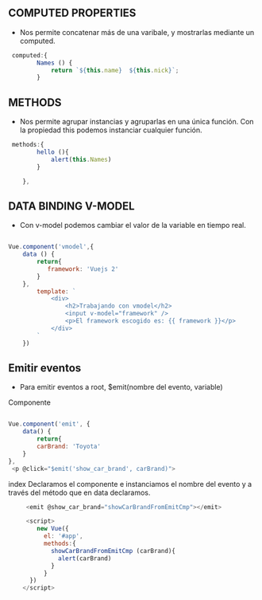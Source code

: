 

## COMPUTED PROPERTIES

- Nos permite concatenar más de una varibale, y mostrarlas mediante un computed.

```javascript
 computed:{
        Names () {
            return `${this.name}  ${this.nick}`;
        }
```

## METHODS

- Nos permite agrupar instancias y agruparlas en una única función. Con la propiedad this podemos instanciar cualquier función.

```javascript
 methods:{
        hello (){
            alert(this.Names)
        }

    },
```

## DATA BINDING V-MODEL

- Con v-model podemos cambiar el valor de la variable en tiempo real.

```javascript

Vue.component('vmodel',{
    data () {
        return{
           framework: 'Vuejs 2'
        }
    },
        template: `
            <div>
                <h2>Trabajando con vmodel</h2>
                <input v-model="framework" />
                <p>El framework escogido es: {{ framework }}</p>
            </div>
        `
    })

```

## Emitir eventos

- Para emitir eventos a root, $emit(nombre del evento, variable)


Componente <emit>
```javascript

Vue.component('emit', {
    data() {
        return{
        carBrand: 'Toyota'
    }
},
 <p @click="$emit('show_car_brand', carBrand)">

```

index <root> Declaramos el componente e instanciamos el nombre del evento y a través del método que en data declaramos.
```javascript
     <emit @show_car_brand="showCarBrandFromEmitCmp"></emit>

     <script>
        new Vue({
          el: '#app',
          methods:{
            showCarBrandFromEmitCmp (carBrand){
              alert(carBrand)
            }
          }
      })
    </script>


```


